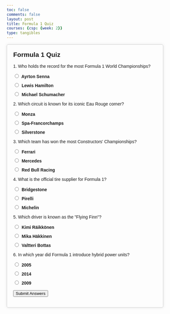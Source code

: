 ```yaml
---
toc: false
comments: false
layout: post
title: Formula 1 Quiz
courses: {csp: {week: 2}}
type: tangibles
---
```


<html lang="en">
<head>
<meta charset="UTF-8">
<meta name="viewport" content="width=device-width, initial-scale=1.0">
<title>Formula 1 Quiz</title>
<style>
  body {
    font-family: Arial, sans-serif;
  }
  #quiz-container {
    max-width: 600px;
    margin: 0 auto;
    padding: 20px;
    border: 1px solid #ccc;
    border-radius: 5px;
    box-shadow: 0 0 10px rgba(0, 0, 0, 0.1);
  }
  h2 {
    margin-top: 0;
  }
  label {
    display: block;
    margin-bottom: 10px;
    font-weight: bold;
  }
  input[type="radio"] {
    margin-right: 5px;
  }
  #submit-button {
    margin-top: 15px;
  }
</style>
</head>
<body>
<div id="quiz-container">
  <h2>Formula 1 Quiz</h2>
  <form id="quiz-form">
    <div class="question">
      <p>1. Who holds the record for the most Formula 1 World Championships?</p>
      <label><input type="radio" name="q1" value="a"> Ayrton Senna</label>
      <label><input type="radio" name="q1" value="b"> Lewis Hamilton</label>
      <label><input type="radio" name="q1" value="c"> Michael Schumacher</label>
    </div>
    <div class="question">
      <p>2. Which circuit is known for its iconic Eau Rouge corner?</p>
      <label><input type="radio" name="q2" value="a"> Monza</label>
      <label><input type="radio" name="q2" value="b"> Spa-Francorchamps</label>
      <label><input type="radio" name="q2" value="c"> Silverstone</label>
    </div>
    <div class="question">
      <p>3. Which team has won the most Constructors' Championships?</p>
      <label><input type="radio" name="q3" value="a"> Ferrari</label>
      <label><input type="radio" name="q3" value="b"> Mercedes</label>
      <label><input type="radio" name="q3" value="c"> Red Bull Racing</label>
    </div>
    <div class="question">
      <p>4. What is the official tire supplier for Formula 1?</p>
      <label><input type="radio" name="q4" value="a"> Bridgestone</label>
      <label><input type="radio" name="q4" value="b"> Pirelli</label>
      <label><input type="radio" name="q4" value="c"> Michelin</label>
    </div>
    <div class="question">
      <p>5. Which driver is known as the "Flying Finn"?</p>
      <label><input type="radio" name="q5" value="a"> Kimi Räikkönen</label>
      <label><input type="radio" name="q5" value="b"> Mika Häkkinen</label>
      <label><input type="radio" name="q5" value="c"> Valtteri Bottas</label>
    </div>
    <div class="question">
      <p>6. In which year did Formula 1 introduce hybrid power units?</p>
      <label><input type="radio" name="q6" value="a"> 2005</label>
      <label><input type="radio" name="q6" value="b"> 2014</label>
      <label><input type="radio" name="q6" value="c"> 2009</label>
    </div>
    <div id="submit-button">
      <button type="button" onclick="submitQuiz()">Submit Answers</button>
    </div>
  </form>
  <div id="results"></div>
</div>

<script>
function submitQuiz() {
  const answers = {
    q1: document.querySelector('input[name="q1"]:checked'),
    q2: document.querySelector('input[name="q2"]:checked'),
    q3: document.querySelector('input[name="q3"]:checked'),
    q4: document.querySelector('input[name="q4"]:checked'),
    q5: document.querySelector('input[name="q5"]:checked'),
    q6: document.querySelector('input[name="q6"]:checked')
    // Add more answers here...
  };

  const correctAnswers = {
    q1: 'b',
    q2: 'b',
    q3: 'a',
    q4: 'b',
    q5: 'a',
    q6: 'b'
    // Add more correct answers here...
  };

  let score = 0;

  for (const question in answers) {
    if (answers[question] && answers[question].value === correctAnswers[question]) {
      score++;
    }
  }

  const resultsContainer = document.getElementById('results');
  resultsContainer.innerHTML = `You scored ${score} out of ${Object.keys(correctAnswers).length}!`;
}
</script>
</body>
</html>
